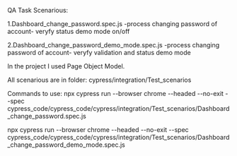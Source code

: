 QA Task Scenarious:

1.Dashboard_change_password.spec.js -process changing password of account- veryfy status demo mode on/off

2.Dashboard_change_password_demo_mode.spec.js  -process changing password of account- veryfy validation and status demo mode

In the project I used Page Object Model.

All scenarious are in folder: cypress/integration/Test_scenarios


Commands to use:
npx cypress run --browser chrome --headed --no-exit  --spec cypress_code/cypress_code/cypress/integration/Test_scenarios/Dashboard_change_password.spec.js

npx cypress run --browser chrome --headed --no-exit  --spec cypress_code/cypress_code/cypress/integration/Test_scenarios/Dashboard_change_password_demo_mode.spec.js
